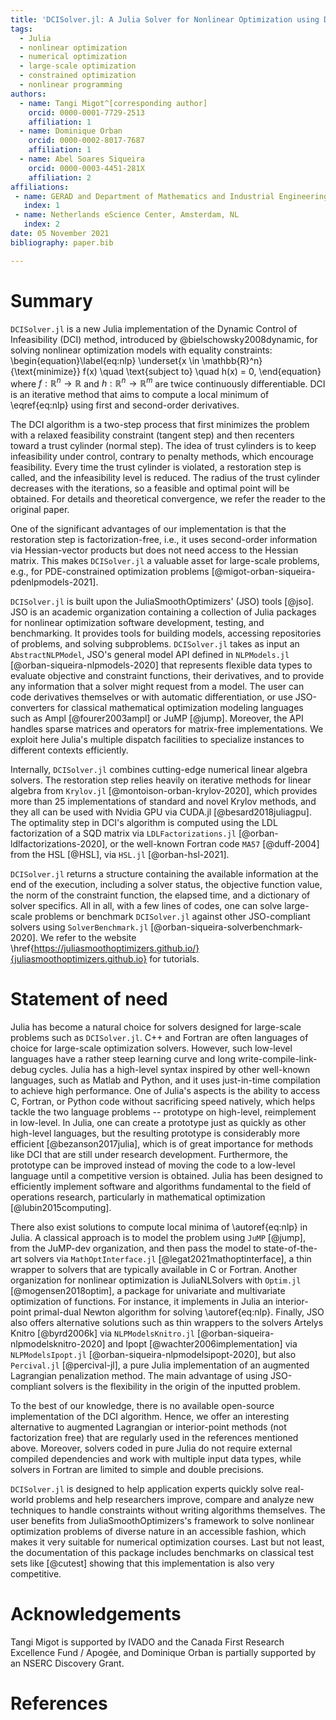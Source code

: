 ```yaml
---
title: 'DCISolver.jl: A Julia Solver for Nonlinear Optimization using Dynamic Control of Infeasibility'
tags:
  - Julia
  - nonlinear optimization
  - numerical optimization
  - large-scale optimization
  - constrained optimization
  - nonlinear programming
authors:
  - name: Tangi Migot^[corresponding author]
    orcid: 0000-0001-7729-2513
    affiliation: 1
  - name: Dominique Orban
    orcid: 0000-0002-8017-7687
    affiliation: 1
  - name: Abel Soares Siqueira
    orcid: 0000-0003-4451-281X
    affiliation: 2
affiliations:
 - name: GERAD and Department of Mathematics and Industrial Engineering, Polytechnique Montréal, QC, Canada.
   index: 1
 - name: Netherlands eScience Center, Amsterdam, NL
   index: 2
date: 05 November 2021
bibliography: paper.bib

---
```


# Summary

`DCISolver.jl` is a new Julia implementation of the Dynamic Control of Infeasibility (DCI) method, introduced by @bielschowsky2008dynamic, for solving nonlinear optimization models
with equality constraints:
\begin{equation}\label{eq:nlp}
    \underset{x \in \mathbb{R}^n}{\text{minimize}} f(x) \quad \text{subject to} \quad h(x) = 0,
\end{equation}
where  $f:\mathbb{R}^n \rightarrow \mathbb{R}$ and  $h:\mathbb{R}^n \rightarrow \mathbb{R}^m$ are twice continuously differentiable.
DCI is an iterative method that aims to compute a local minimum of \eqref{eq:nlp} using first and second-order derivatives.

The DCI algorithm is a two-step process that first minimizes the problem with a relaxed feasibility constraint (tangent step) and then recenters toward a trust cylinder (normal step). 
The idea of trust cylinders is to keep infeasibility under control, contrary to penalty methods, which encourage feasibility.
Every time the trust cylinder is violated, a restoration step is called, and the infeasibility level is reduced.
The radius of the trust cylinder decreases with the iterations, so a feasible and optimal point will be obtained.
For details and theoretical convergence, we refer the reader to the original paper.

One of the significant advantages of our implementation is that the restoration step is factorization-free, i.e., it uses second-order information via Hessian-vector products but does not need access to the Hessian matrix.
This makes `DCISolver.jl` a valuable asset for large-scale problems, e.g., for PDE-constrained optimization problems [@migot-orban-siqueira-pdenlpmodels-2021].

`DCISolver.jl` is built upon the JuliaSmoothOptimizers' (JSO) tools [@jso]. JSO is an academic organization containing a collection of Julia packages for nonlinear optimization software development, testing, and benchmarking. It provides tools for building models, accessing repositories of problems, and solving subproblems. `DCISolver.jl` takes as input an `AbstractNLPModel`, JSO's general model API defined in `NLPModels.jl` [@orban-siqueira-nlpmodels-2020] that represents flexible data types to evaluate objective and constraint functions, their derivatives, and to provide any information that a solver might request from a model. The user can code derivatives themselves or with automatic differentiation, or use JSO-converters for classical mathematical optimization modeling languages such as Ampl [@fourer2003ampl] or JuMP [@jump]. Moreover, the API handles sparse matrices and operators for matrix-free implementations. We exploit here Julia's multiple dispatch facilities to specialize instances to different contexts efficiently.

Internally, `DCISolver.jl` combines cutting-edge numerical linear algebra solvers. The restoration step relies heavily on iterative methods for linear algebra from `Krylov.jl` [@montoison-orban-krylov-2020], which provides more than 25 implementations of standard and novel Krylov methods, and they all can be used with Nvidia GPU via CUDA.jl [@besard2018juliagpu]. 
The optimality step in DCI's algorithm is computed using the LDL factorization of a SQD matrix via `LDLFactorizations.jl` [@orban-ldlfactorizations-2020], or the well-known Fortran code `MA57` [@duff-2004] from the HSL [@HSL], via `HSL.jl` [@orban-hsl-2021].

`DCISolver.jl` returns a structure containing the available information at the end of the execution, including a solver status, the objective function value, the norm of the constraint function, the elapsed time, and a dictionary of solver specifics. All in all, with a few lines of codes, one can solve large-scale problems or benchmark `DCISolver.jl` against other JSO-compliant solvers using `SolverBenchmark.jl` [@orban-siqueira-solverbenchmark-2020].
We refer to the website \href{https://juliasmoothoptimizers.github.io/}{juliasmoothoptimizers.github.io} for tutorials.

# Statement of need

Julia has become a natural choice for solvers designed for large-scale problems such as `DCISolver.jl`.
C++ and Fortran are often languages of choice for large-scale optimization solvers. However, such low-level languages have a rather steep learning curve and long write-compile-link-debug cycles.
Julia has a high-level syntax inspired by other well-known languages, such as Matlab and Python, and it uses just-in-time compilation to achieve high performance.
One of Julia's aspects is the ability to access C, Fortran, or Python code without sacrificing speed natively, which helps tackle the two language problems -- prototype on high-level, reimplement in low-level.
In Julia, one can create a prototype just as quickly as other high-level languages, but the resulting prototype is considerably more efficient [@bezanson2017julia], which is of great importance for methods like DCI that are still under research development.
Furthermore, the prototype can be improved instead of moving the code to a low-level language until a competitive version is obtained.
Julia has been designed to efficiently implement software and algorithms fundamental to the field of operations research, particularly in mathematical optimization [@lubin2015computing].

There also exist solutions to compute local minima of \autoref{eq:nlp} in Julia.
A classical approach is to model the problem using `JuMP` [@jump], from the JuMP-dev organization, and then pass the model to state-of-the-art solvers via `MathOptInterface.jl` [@legat2021mathoptinterface], a thin wrapper to solvers that are typically available in C or Fortran.
Another organization for nonlinear optimization is JuliaNLSolvers with `Optim.jl` [@mogensen2018optim], a package for univariate and multivariate optimization of functions. For instance, it implements in Julia an interior-point primal-dual Newton algorithm for solving \autoref{eq:nlp}.
Finally, JSO also offers alternative solutions such as thin wrappers to the solvers Artelys Knitro [@byrd2006k] via `NLPModelsKnitro.jl` [@orban-siqueira-nlpmodelsknitro-2020] and Ipopt [@wachter2006implementation] via `NLPModelsIpopt.jl` [@orban-siqueira-nlpmodelsipopt-2020],
but also `Percival.jl` [@percival-jl], a pure Julia implementation of an augmented Lagrangian penalization method.
The main advantage of using JSO-compliant solvers is the flexibility in the origin of the inputted problem.

To the best of our knowledge, there is no available open-source implementation of the DCI algorithm. Hence, we offer an interesting alternative to augmented Lagrangian or interior-point methods (not factorization free) that are regularly used in the references mentioned above. Moreover, solvers coded in pure Julia do not require external compiled dependencies and work with multiple input data types, while solvers in Fortran are limited to simple and double precisions.

`DCISolver.jl` is designed to help application experts quickly solve real-world problems and help researchers improve, compare and analyze new techniques to handle constraints without writing algorithms themselves.
The user benefits from JuliaSmoothOptimizers's framework to solve nonlinear optimization problems of diverse nature in an accessible fashion, which makes it very suitable for numerical optimization courses.
Last but not least, the documentation of this package includes benchmarks on classical test sets like [@cutest] showing that this implementation is also very competitive.

# Acknowledgements

Tangi Migot is supported by IVADO and the Canada First Research Excellence Fund / Apogée,
and Dominique Orban is partially supported by an NSERC Discovery Grant.

# References
